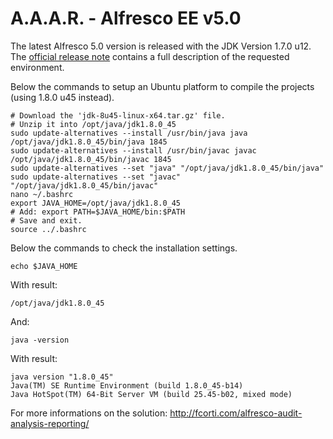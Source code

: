 A.A.A.R. - Alfresco EE v5.0
===

The latest Alfresco 5.0 version is released with the JDK Version 1.7.0 u12.
The [official release note](http://docs.alfresco.com/5.0/tasks/alfresco-sdk-install-java-home.html) contains a full description of the requested environment.

Below the commands to setup an Ubuntu platform to compile the projects (using 1.8.0 u45 instead).

    # Download the 'jdk-8u45-linux-x64.tar.gz' file.
    # Unzip it into /opt/java/jdk1.8.0_45
    sudo update-alternatives --install /usr/bin/java java /opt/java/jdk1.8.0_45/bin/java 1845
    sudo update-alternatives --install /usr/bin/javac javac /opt/java/jdk1.8.0_45/bin/javac 1845
    sudo update-alternatives --set "java" "/opt/java/jdk1.8.0_45/bin/java"
    sudo update-alternatives --set "javac" "/opt/java/jdk1.8.0_45/bin/javac"
    nano ~/.bashrc
    export JAVA_HOME=/opt/java/jdk1.8.0_45
    # Add: export PATH=$JAVA_HOME/bin:$PATH
    # Save and exit.
    source ../.bashrc

Below the commands to check the installation settings.

    echo $JAVA_HOME

With result:

    /opt/java/jdk1.8.0_45

And:

    java -version

With result:

    java version "1.8.0_45"
    Java(TM) SE Runtime Environment (build 1.8.0_45-b14)
    Java HotSpot(TM) 64-Bit Server VM (build 25.45-b02, mixed mode)

For more informations on the solution:
http://fcorti.com/alfresco-audit-analysis-reporting/
